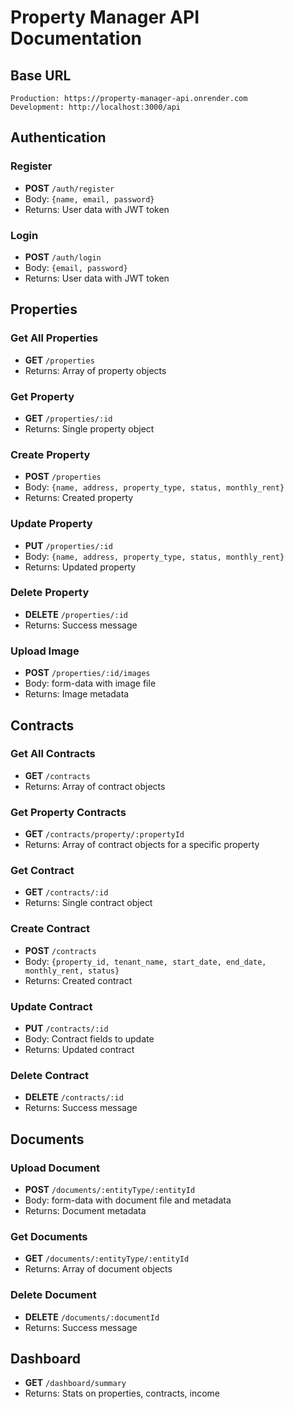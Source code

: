 # Property Manager API Documentation

## Base URL
```
Production: https://property-manager-api.onrender.com
Development: http://localhost:3000/api
```

## Authentication

### Register
- **POST** `/auth/register`
- Body: `{name, email, password}`
- Returns: User data with JWT token

### Login
- **POST** `/auth/login`
- Body: `{email, password}`
- Returns: User data with JWT token

## Properties

### Get All Properties
- **GET** `/properties`
- Returns: Array of property objects

### Get Property
- **GET** `/properties/:id`
- Returns: Single property object

### Create Property
- **POST** `/properties`
- Body: `{name, address, property_type, status, monthly_rent}`
- Returns: Created property

### Update Property
- **PUT** `/properties/:id`
- Body: `{name, address, property_type, status, monthly_rent}`
- Returns: Updated property

### Delete Property
- **DELETE** `/properties/:id`
- Returns: Success message

### Upload Image
- **POST** `/properties/:id/images`
- Body: form-data with image file
- Returns: Image metadata

## Contracts

### Get All Contracts
- **GET** `/contracts`
- Returns: Array of contract objects

### Get Property Contracts
- **GET** `/contracts/property/:propertyId`
- Returns: Array of contract objects for a specific property

### Get Contract
- **GET** `/contracts/:id`
- Returns: Single contract object

### Create Contract
- **POST** `/contracts`
- Body: `{property_id, tenant_name, start_date, end_date, monthly_rent, status}`
- Returns: Created contract

### Update Contract
- **PUT** `/contracts/:id`
- Body: Contract fields to update
- Returns: Updated contract

### Delete Contract
- **DELETE** `/contracts/:id`
- Returns: Success message

## Documents

### Upload Document
- **POST** `/documents/:entityType/:entityId`
- Body: form-data with document file and metadata
- Returns: Document metadata

### Get Documents
- **GET** `/documents/:entityType/:entityId`
- Returns: Array of document objects

### Delete Document
- **DELETE** `/documents/:documentId`
- Returns: Success message

## Dashboard
- **GET** `/dashboard/summary`
- Returns: Stats on properties, contracts, income
